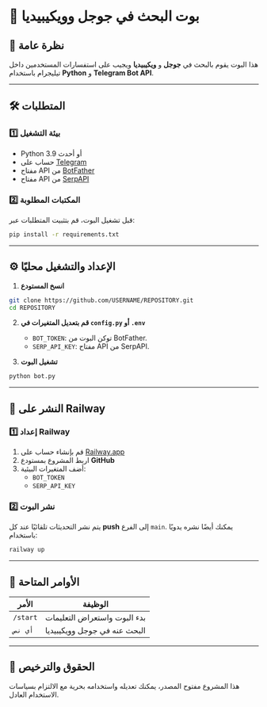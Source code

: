 # 📌 بوت البحث في جوجل وويكيبيديا

## 🚀 نظرة عامة

هذا البوت يقوم بالبحث في **جوجل** و **ويكيبيديا** ويجيب على استفسارات المستخدمين داخل تيليجرام باستخدام **Python** و **Telegram Bot API**.

---

## 🛠️ المتطلبات

### 1️⃣ **بيئة التشغيل**
- Python 3.9 أو أحدث
- حساب على [Telegram](https://telegram.org/)
- مفتاح API من [BotFather](https://t.me/BotFather)
- مفتاح API من [SerpAPI](https://serpapi.com/)

### 2️⃣ **المكتبات المطلوبة**

قبل تشغيل البوت، قم بتثبيت المتطلبات عبر:

```sh
pip install -r requirements.txt
```

---

## ⚙️ الإعداد والتشغيل محليًا

1. **انسخ المستودع**
```sh
git clone https://github.com/USERNAME/REPOSITORY.git
cd REPOSITORY
```

2. **قم بتعديل المتغيرات في `config.py` أو `.env`**
   - `BOT_TOKEN`: توكن البوت من BotFather.
   - `SERP_API_KEY`: مفتاح API من SerpAPI.

3. **تشغيل البوت**
```sh
python bot.py
```

---

## 🚀 النشر على Railway

### 1️⃣ **إعداد Railway**

1. قم بإنشاء حساب على [Railway.app](https://railway.app/)
2. اربط المشروع بمستودع **GitHub**
3. أضف المتغيرات البيئية:
   - `BOT_TOKEN`
   - `SERP_API_KEY`

### 2️⃣ **نشر البوت**

يتم نشر التحديثات تلقائيًا عند كل **push** إلى الفرع `main`. يمكنك أيضًا نشره يدويًا باستخدام:

```sh
railway up
```

---

## 🤖 الأوامر المتاحة

| الأمر           | الوظيفة                                    |
|---------------|----------------------------------|
| `/start`       | بدء البوت واستعراض التعليمات       |
| `أي نص`       | البحث عنه في جوجل وويكيبيديا        |

---

## 📜 الحقوق والترخيص

هذا المشروع مفتوح المصدر، يمكنك تعديله واستخدامه بحرية مع الالتزام بسياسات الاستخدام العادل.

 

